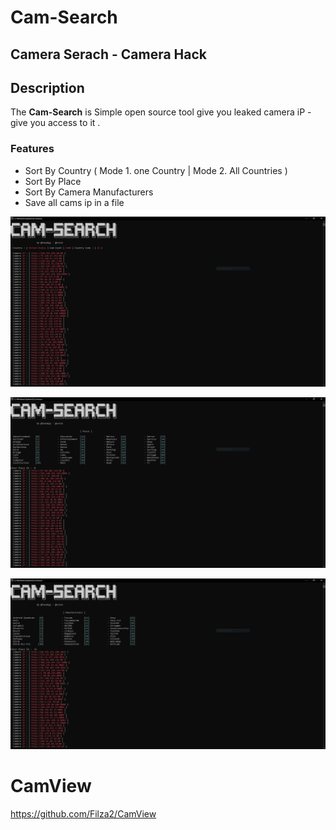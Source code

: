 # Cam-Search
## Camera Serach - Camera Hack

Description
----
The __Cam-Search__ is Simple open source tool give you leaked camera iP - give you access to it .

### Features
- Sort By Country ( Mode 1. one Country | Mode 2. All Countries )
- Sort By Place  
- Sort By Camera Manufacturers
- Save all cams ip in a file 

<p align="center"><img src="https://raw.githubusercontent.com/Filza2/Cam-Search/main/imgs/one_country.PNG" alt="Cam Search"></p>
<p align="center"><img src="https://github.com/Filza2/Cam-Search/blob/main/imgs/Place.PNG" alt="Cam Search"></p>
<p align="center"><img src="https://github.com/Filza2/Cam-Search/blob/main/imgs/Cam_manufacturers.PNG" alt="Cam Search"></p>

# CamView 
https://github.com/Filza2/CamView

